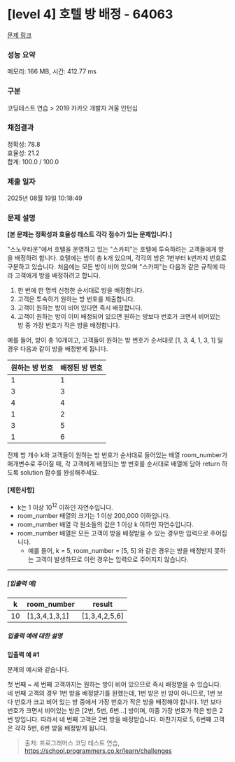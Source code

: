 # [level 4] 호텔 방 배정 - 64063 

[문제 링크](https://school.programmers.co.kr/learn/courses/30/lessons/64063) 

### 성능 요약

메모리: 166 MB, 시간: 412.77 ms

### 구분

코딩테스트 연습 > 2019 카카오 개발자 겨울 인턴십

### 채점결과

정확성: 78.8<br/>효율성: 21.2<br/>합계: 100.0 / 100.0

### 제출 일자

2025년 08월 19일 10:18:49

### 문제 설명

<p><strong>[본 문제는 정확성과 효율성 테스트 각각 점수가 있는 문제입니다.]</strong></p>

<p>"스노우타운"에서 호텔을 운영하고 있는 "스카피"는 호텔에 투숙하려는 고객들에게 방을 배정하려 합니다. 호텔에는 방이 총 k개 있으며, 각각의 방은 1번부터 k번까지 번호로 구분하고 있습니다. 처음에는 모든 방이 비어 있으며 "스카피"는 다음과 같은 규칙에 따라 고객에게 방을 배정하려고 합니다.</p>

<ol>
<li>한 번에 한 명씩 신청한 순서대로 방을 배정합니다.</li>
<li>고객은 투숙하기 원하는 방 번호를 제출합니다.</li>
<li>고객이 원하는 방이 비어 있다면 즉시 배정합니다.</li>
<li>고객이 원하는 방이 이미 배정되어 있으면 원하는 방보다 번호가 크면서 비어있는 방 중 가장 번호가 작은 방을 배정합니다.</li>
</ol>

<p>예를 들어, 방이 총 10개이고, 고객들이 원하는 방 번호가 순서대로 [1, 3, 4, 1, 3, 1] 일 경우 다음과 같이 방을 배정받게 됩니다.</p>
<table class="table">
        <thead><tr>
<th>원하는 방 번호</th>
<th>배정된 방 번호</th>
</tr>
</thead>
        <tbody><tr>
<td>1</td>
<td>1</td>
</tr>
<tr>
<td>3</td>
<td>3</td>
</tr>
<tr>
<td>4</td>
<td>4</td>
</tr>
<tr>
<td>1</td>
<td>2</td>
</tr>
<tr>
<td>3</td>
<td>5</td>
</tr>
<tr>
<td>1</td>
<td>6</td>
</tr>
</tbody>
      </table>
<p>전체 방 개수 k와 고객들이 원하는 방 번호가 순서대로 들어있는 배열 room_number가 매개변수로 주어질 때, 각 고객에게 배정되는 방 번호를 순서대로 배열에 담아 return 하도록 solution 함수를 완성해주세요.</p>

<h4><strong>[제한사항]</strong></h4>

<ul>
<li>k는 1 이상 10<sup>12</sup> 이하인 자연수입니다.</li>
<li>room_number 배열의 크기는 1 이상 200,000 이하입니다.</li>
<li>room_number 배열 각 원소들의 값은 1 이상 k 이하인 자연수입니다.</li>
<li>room_number 배열은 모든 고객이 방을 배정받을 수 있는 경우만 입력으로 주어집니다.

<ul>
<li>예를 들어, k = 5, room_number = [5, 5] 와 같은 경우는 방을 배정받지 못하는 고객이 발생하므로 이런 경우는 입력으로 주어지지 않습니다.</li>
</ul></li>
</ul>

<hr>

<h5><strong>[입출력 예]</strong></h5>
<table class="table">
        <thead><tr>
<th>k</th>
<th>room_number</th>
<th>result</th>
</tr>
</thead>
        <tbody><tr>
<td>10</td>
<td>[1,3,4,1,3,1]</td>
<td>[1,3,4,2,5,6]</td>
</tr>
</tbody>
      </table>
<h5><strong>입출력 예에 대한 설명</strong></h5>

<p><strong>입출력 예 #1</strong></p>

<p>문제의 예시와 같습니다.</p>

<p>첫 번째 ~ 세 번째 고객까지는 원하는 방이 비어 있으므로 즉시 배정받을 수 있습니다. 네 번째 고객의 경우 1번 방을 배정받기를 원했는데, 1번 방은 빈 방이 아니므로, 1번 보다 번호가 크고 비어 있는 방 중에서 가장 번호가 작은 방을 배정해야 합니다. 1번 보다 번호가 크면서 비어있는 방은 [2번, 5번, 6번...] 방이며, 이중 가장 번호가 작은 방은 2번 방입니다. 따라서 네 번째 고객은 2번 방을 배정받습니다. 마찬가지로 5, 6번째 고객은 각각 5번, 6번 방을 배정받게 됩니다.</p>


> 출처: 프로그래머스 코딩 테스트 연습, https://school.programmers.co.kr/learn/challenges